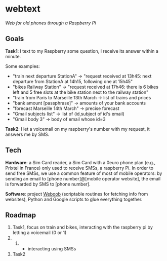 webtext
=======

*Web for old phones through a Raspberry Pi*

## Goals
**Task1**: I text to my Raspberry some question,
I receive its answer within a minute.

Some examples:
- "train next departure StationA" -> "request received at 13h45: next departure from StationA at 14h15, following one at 15h45"
- "bikes Railway Station" -> "request received at 17h46: there is 6 bikes left and 5 free slots at the bike station next to the railway station"
- "train from Paris to Marseille 13th March -> list of trains and prices
- "bank amount [passphrase]" -> amounts of your bank accounts
- "forecast Marseille 14th March" -> precise forecast
- "Gmail subjects list" -> list of (id,subject of id's email)
- "Gmail body 3" -> body of email whose id=3


**Task2**: I let a voicemail on my raspberry's number with my request, it answers me by SMS.


## Tech
**Hardware**: a Sim Card reader, a Sim Card with a 0euro phone plan (e.g., Prixtel in France) only used to receive SMSs, a raspberry Pi.
In order to send free SMSs, we use a common feature of most of mobile operators: by sending an email
to [phone number]@[mobile operator website], the email is forwarded by SMS to [phone number].

**Software**: project [Weboob](http://weboob.org/) (scriptable routines for fetching info from websites), Python and Google scripts to glue everything together.


## Roadmap
1. Task1, focus on train and bikes, interacting with the raspberry pi by letting a voicemail (0 or 1)
2. 1. + interacting using SMSs
3. Task2

